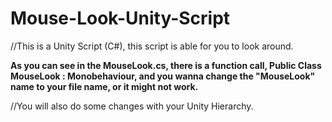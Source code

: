 # Mouse-Look-Unity-Script
//This is a Unity Script (C#), this script is able for you to look around.


**As you can see in the MouseLook.cs, there is a function call, Public Class MouseLook : Monobehaviour, and you wanna change the "MouseLook" name to your file name,
or it might not work.**

//You will also do some changes with your Unity Hierarchy.

